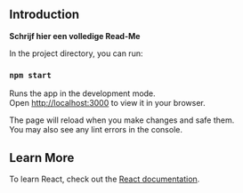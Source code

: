 

## Introduction

**Schrijf hier een volledige Read-Me**

In the project directory, you can run:

### `npm start`

Runs the app in the development mode.\
Open [http://localhost:3000](http://localhost:3000) to view it in your browser.

The page will reload when you make changes and safe them.\
You may also see any lint errors in the console.

## Learn More

To learn React, check out the [React documentation](https://reactjs.org/).
